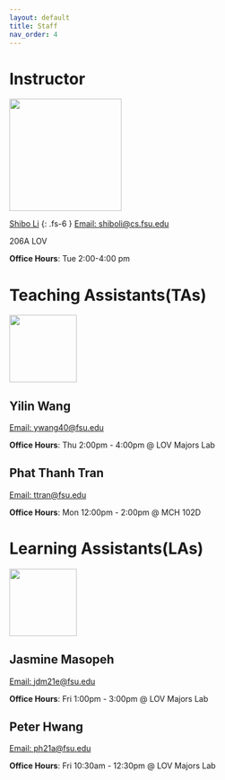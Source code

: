 ```yaml
---
layout: default
title: Staff
nav_order: 4
---
```


# Instructor
<img src="../../assets/images/shibo.jpg" width=200 height=200>

[Shibo Li](https://imshibo.com/) 
{: .fs-6 }
[Email: shiboli@cs.fsu.edu](mailto:shiboli@cs.fsu.edu)

206A LOV

**Office Hours**: Tue 2:00-4:00 pm

# Teaching Assistants(TAs)

<img src="../../assets/images/yilin.png" width=120 height=120>

## Yilin Wang

[Email: ywang40@fsu.edu](mailto:ywang40@fsu.edu)

**Office Hours**: Thu 2:00pm - 4:00pm @ LOV Majors Lab

##  Phat Thanh Tran

[Email: ttran@fsu.edu](mailto:ttran@fsu.edu)

**Office Hours**: Mon 12:00pm - 2:00pm @ MCH 102D

# Learning Assistants(LAs)

<img src="../../assets/images/jas.jpg" width=120 height=120>

## Jasmine Masopeh

[Email: jdm21e@fsu.edu](mailto:jdm21e@fsu.edu)

**Office Hours**: Fri 1:00pm - 3:00pm @ LOV Majors Lab

##  Peter Hwang

[Email: ph21a@fsu.edu](mailto:ph21a@fsu.edu)

**Office Hours**: Fri 10:30am - 12:30pm @ LOV Majors Lab

<!-- # Teaching Assistants

<img src="../../assets/images/shibo.jpg" width=120 height=120>

Shibo Li 
{: .fs-5 }
[Email: shiboli@cs.fsu.edu](mailto:shiboli@cs.fsu.edu)

Office Hours: Web 12:30-10:300 pm, MEB 3346

<img src="../../assets/images/shibo.jpg" width=120 height=120>

Shibo Li 
{: .fs-5 }
[Email: shiboli@cs.fsu.edu](mailto:shiboli@cs.fsu.edu)

Office Hours: Web 12:30-10:300 pm, MEB 3346

<img src="../../assets/images/shibo.jpg" width=120 height=120>

Shibo Li 
{: .fs-5 }
[Email: shiboli@cs.fsu.edu](mailto:shiboli@cs.fsu.edu)

Office Hours: Web 12:30-10:300 pm, MEB 3346 -->


